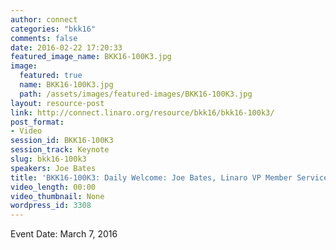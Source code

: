 ```yaml
---
author: connect
categories: "bkk16"
comments: false
date: 2016-02-22 17:20:33
featured_image_name: BKK16-100K3.jpg
image:
  featured: true
  name: BKK16-100K3.jpg
  path: /assets/images/featured-images/BKK16-100K3.jpg
layout: resource-post
link: http://connect.linaro.org/resource/bkk16/bkk16-100k3/
post_format:
- Video
session_id: BKK16-100K3
session_track: Keynote
slug: bkk16-100k3
speakers: Joe Bates
title: 'BKK16-100K3: Daily Welcome: Joe Bates, Linaro VP Member Services'
video_length: 00:00
video_thumbnail: None
wordpress_id: 3308
---
```


Event Date: March 7, 2016
